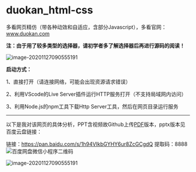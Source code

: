 # duokan_html-css
多看网页精仿（带各种动效和自适应，含部分Javascript），多看官网： www.duokan.com

**注：由于用了较多类型的选择器，请初学者多了解选择器后再进行源码的阅读！**

![image-20201127090555191](https://s3.ax1x.com/2020/11/27/DDplw9.png)



**启动方式：**

1、直接打开（请连接网络，可能会出现资源请求错误）

2、利用VScode的Live Server插件运行HTTP服务打开（不支持局域网内访问）

3、利用Node.js的npm工具下载Http Server工具，然后在网页目录运行服务

---

以下是我对该网页的具体分析，PPT含视频故Github上传[PDF](https://github.com/windycn/duokan_html-css/blob/main/多看页面分析.pdf)版本，pptx版本见百度云盘链接：

链接：https://pan.baidu.com/s/1h94VIkbGYHY6ur8ZcGCgdQ 
提取码：8888 
![百度网盘微信小程序二维码](https://i.loli.net/2020/11/30/GfUMu48wKEJn9L1.png)

![image-20201127090555191](https://github.com/windycn/duokan_html-css/blob/main/img/PPT-img.png)

